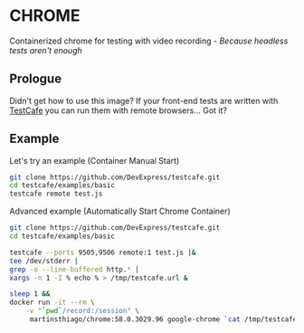 # CHROME
Containerized chrome for testing with video recording - 
_Because headless tests aren't enough_

## Prologue
Didn't get how to use this image? If your front-end tests are written with
[TestCafe](https://devexpress.github.io/testcafe/) you can run them with remote 
browsers... Got it?

## Example
Let's try an example (Container Manual Start)

```bash
git clone https://github.com/DevExpress/testcafe.git
cd testcafe/examples/basic
testcafe remote test.js
```

Advanced example (Automatically Start Chrome Container)

```bash
git clone https://github.com/DevExpress/testcafe.git
cd testcafe/examples/basic

testcafe --ports 9505,9506 remote:1 test.js |&
tee /dev/stderr |
grep -o --line-buffered http.* |
xargs -n 1 -I % echo % > /tmp/testcafe.url &

sleep 1 && 
docker run -it --rm \
    -v "`pwd`/record:/session" \
     martinsthiago/chrome:58.0.3029.96 google-chrome `cat /tmp/testcafe.url` >& /dev/null
```
